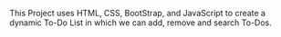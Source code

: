 This Project uses HTML, CSS, BootStrap, and JavaScript to create a dynamic To-Do List in which we can add, remove and search To-Dos.
